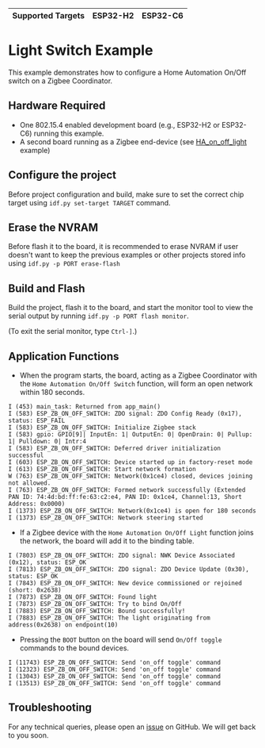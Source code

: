 | Supported Targets | ESP32-H2 | ESP32-C6 |
| ----------------- | -------- | -------- |

# Light Switch Example 

This example demonstrates how to configure a Home Automation On/Off switch on a Zigbee Coordinator.

## Hardware Required

* One 802.15.4 enabled development board (e.g., ESP32-H2 or ESP32-C6) running this example.
* A second board running as a Zigbee end-device (see [HA_on_off_light](../HA_on_off_light/) example)

## Configure the project

Before project configuration and build, make sure to set the correct chip target using `idf.py set-target TARGET` command.

## Erase the NVRAM 

Before flash it to the board, it is recommended to erase NVRAM if user doesn't want to keep the previous examples or other projects stored info 
using `idf.py -p PORT erase-flash`

## Build and Flash

Build the project, flash it to the board, and start the monitor tool to view the serial output by running `idf.py -p PORT flash monitor`.

(To exit the serial monitor, type ``Ctrl-]``.)

## Application Functions

- When the program starts, the board, acting as a Zigbee Coordinator with the `Home Automation On/Off Switch` function, will form an open network within 180 seconds.
```
I (453) main_task: Returned from app_main()
I (583) ESP_ZB_ON_OFF_SWITCH: ZDO signal: ZDO Config Ready (0x17), status: ESP_FAIL
I (583) ESP_ZB_ON_OFF_SWITCH: Initialize Zigbee stack
I (583) gpio: GPIO[9]| InputEn: 1| OutputEn: 0| OpenDrain: 0| Pullup: 1| Pulldown: 0| Intr:4 
I (583) ESP_ZB_ON_OFF_SWITCH: Deferred driver initialization successful
I (603) ESP_ZB_ON_OFF_SWITCH: Device started up in factory-reset mode
I (613) ESP_ZB_ON_OFF_SWITCH: Start network formation
W (763) ESP_ZB_ON_OFF_SWITCH: Network(0x1ce4) closed, devices joining not allowed.
I (763) ESP_ZB_ON_OFF_SWITCH: Formed network successfully (Extended PAN ID: 74:4d:bd:ff:fe:63:c2:e4, PAN ID: 0x1ce4, Channel:13, Short Address: 0x0000)
I (1373) ESP_ZB_ON_OFF_SWITCH: Network(0x1ce4) is open for 180 seconds
I (1373) ESP_ZB_ON_OFF_SWITCH: Network steering started
```

- If a Zigbee device with the `Home Automation On/Off Light` function joins the network, the board will add it to the binding table.
```
I (7803) ESP_ZB_ON_OFF_SWITCH: ZDO signal: NWK Device Associated (0x12), status: ESP_OK
I (7813) ESP_ZB_ON_OFF_SWITCH: ZDO signal: ZDO Device Update (0x30), status: ESP_OK
I (7843) ESP_ZB_ON_OFF_SWITCH: New device commissioned or rejoined (short: 0x2638)
I (7873) ESP_ZB_ON_OFF_SWITCH: Found light
I (7873) ESP_ZB_ON_OFF_SWITCH: Try to bind On/Off
I (7883) ESP_ZB_ON_OFF_SWITCH: Bound successfully!
I (7883) ESP_ZB_ON_OFF_SWITCH: The light originating from address(0x2638) on endpoint(10)
```

- Pressing the `BOOT` button on the board will send `On/Off toggle` commands to the bound devices.
```
I (11743) ESP_ZB_ON_OFF_SWITCH: Send 'on_off toggle' command
I (12323) ESP_ZB_ON_OFF_SWITCH: Send 'on_off toggle' command
I (13043) ESP_ZB_ON_OFF_SWITCH: Send 'on_off toggle' command
I (13513) ESP_ZB_ON_OFF_SWITCH: Send 'on_off toggle' command
```

## Troubleshooting

For any technical queries, please open an [issue](https://github.com/espressif/esp-zigbee-sdk/issues) on GitHub. We will get back to you soon.
